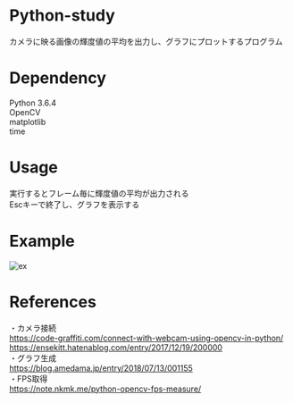 # Python-study  
カメラに映る画像の輝度値の平均を出力し、グラフにプロットするプログラム  

# Dependency  
Python 3.6.4  
OpenCV  
matplotlib  
time  

# Usage  
実行するとフレーム毎に輝度値の平均が出力される  
Escキーで終了し、グラフを表示する  

# Example  
![ex](https://user-images.githubusercontent.com/50540539/61457390-2fe7e200-a9a3-11e9-99e3-d88b27164265.gif)  

# References  
・カメラ接続  
https://code-graffiti.com/connect-with-webcam-using-opencv-in-python/  
https://ensekitt.hatenablog.com/entry/2017/12/19/200000  
・グラフ生成  
https://blog.amedama.jp/entry/2018/07/13/001155  
・FPS取得  
https://note.nkmk.me/python-opencv-fps-measure/  
